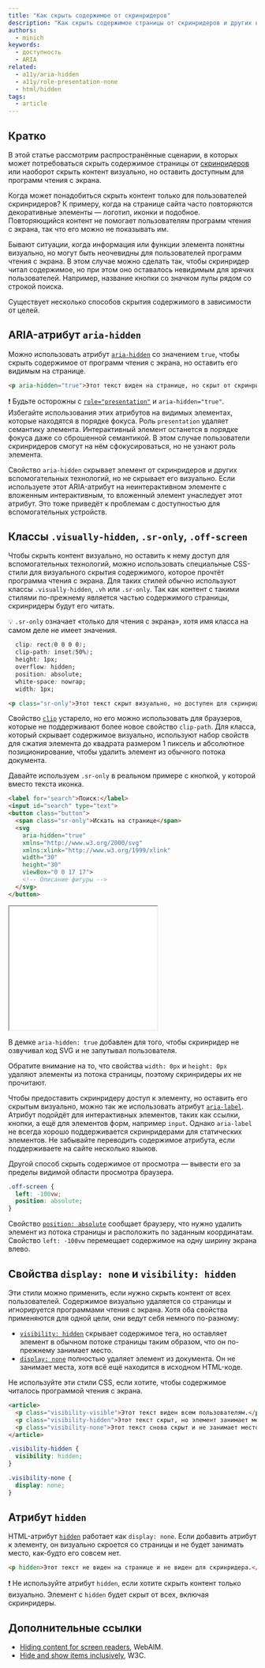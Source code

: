 ```yaml
---
title: "Как скрыть содержимое от скринридеров"
description: "Как скрыть содержимое страницы от скринридеров и других вспомогательных технологий."
authors:
  - minich
keywords:
  - доступность
  - ARIA
related:
  - a11y/aria-hidden
  - a11y/role-presentation-none
  - html/hidden
tags:
  - article
---
```


## Кратко

В этой статье рассмотрим распространённые сценарии, в которых может потребоваться скрыть содержимое страницы от [скринридеров](/a11y/screenreaders/) или наоборот скрыть контент визуально, но оставить доступным для программ чтения с экрана.

Когда может понадобиться скрыть контент только для пользователей скринридеров? К примеру, когда на странице сайта часто повторяются декоративные элементы — логотип, иконки и подобное. Повторяющийся контент не помогает пользователям программ чтения с экрана, так что его можно не показывать им.

Бывают ситуации, когда информация или функции элемента понятны визуально, но могут быть неочевидны для пользователей программ чтения с экрана. В этом случае можно сделать так, чтобы скринридер читал содержимое, но при этом оно оставалось невидимым для зрячих пользователей. Например, название кнопки со значком лупы рядом со строкой поиска.

Существует несколько способов скрытия содержимого в зависимости от целей.

## ARIA-атрибут `aria-hidden`

Можно использовать атрибут [`aria-hidden`](/a11y/aria-hidden/) со значением `true`, чтобы скрыть содержимое от программ чтения с экрана, но оставить его видимым на странице.

```html
<p aria-hidden="true">Этот текст виден на странице, но скрыт от скринридера.</p>
```

<aside>

❗️ Будьте осторожны с [`role="presentation"`](/a11y/role-presentation-none/) и `aria-hidden="true"`. Избегайте использования этих атрибутов на видимых элементах, которые находятся в порядке фокуса. Роль `presentation` удаляет семантику элемента. Интерактивный элемент останется в порядке фокуса даже со сброшенной семантикой. В этом случае пользователи скринридеров смогут на нём сфокусироваться, но не узнают роль элемента.

</aside>

Свойство `aria-hidden` скрывает элемент от скринридеров и других вспомогательных технологий, но не скрывает его визуально. Если используете этот ARIA-атрибут на неинтерактивном элементе с вложенным интерактивным, то вложенный элемент унаследует этот атрибут. Это тоже приведёт к проблемам с доступностью для вспомогательных устройств.

## Классы `.visually-hidden`, `.sr-only`, `.off-screen`

Чтобы скрыть контент визуально, но оставить к нему доступ для вспомогательных технологий, можно использовать специальные CSS-стили для визуального скрытия содержимого, которое прочтёт программа чтения с экрана. Для таких стилей обычно используют классы  `.visually-hidden`, `.vh` или `.sr-only`. Так как контент с такими стилями по-прежнему является частью содержимого страницы, скринридеры будут его читать.

<aside>

💡 `.sr-only` означает «только для чтения с экрана», хотя имя класса на самом деле не имеет значения.

</aside>

```css
  clip: rect(0 0 0 0);
  clip-path: inset(50%);
  height: 1px;
  overflow: hidden;
  position: absolute;
  white-space: nowrap;
  width: 1px;
```

```html
<p class="sr-only">Этот текст скрыт визуально, но доступен для скринридеров.</p>
```

Свойство [`clip`](/css/clip/) устарело, но его можно использовать для браузеров, которые не поддерживают более новое свойство `clip-path`.
Для класса, который скрывает содержимое визуально, используют набор свойств для сжатия элемента до квадрата размером 1 пиксель и абсолютное позиционирование, чтобы удалить элемент из обычного потока документа.

Давайте используем `.sr-only` в реальном примере с кнопкой, у которой вместо текста иконка.

```html
<label for="search">Поиск:</label>
<input id="search" type="text">
<button class="button">
  <span class="sr-only">Искать на странице</span>
  <svg
    aria-hidden="true"
    xmlns="http://www.w3.org/2000/svg"
    xmlns:xlink="http://www.w3.org/1999/xlink"
    width="30"
    height="30"
    viewBox="0 0 17 17">
    <!-- Описание фигуры -->
  </svg>
</button>
```

<iframe title="Кнопка поиска с иконкой и классом .sr-only" src="demos/hide-text/" height="250"></iframe>

В демке `aria-hidden: true` добавлен для того, чтобы скринридер не озвучивал код SVG и не запутывал пользователя.

Обратите внимание на то, что свойства `width: 0px` и `height: 0px` удаляют элементы из потока страницы, поэтому скринридеры их не прочитают.

Чтобы предоставить скринридеру доступ к элементу, но оставить его скрытым визуально, можно так же использовать атрибут [`aria-label`](/a11y/aria-label/). Атрибут подойдёт для интерактивных элементов, таких как ссылки, кнопки, а ещё для элементов форм, например `input`. Однако `aria-label` не всегда хорошо поддерживается скринридерами для статических элементов. Не забывайте переводить содержимое атрибута, если поддерживаете на сайте несколько языков.

Другой способ скрыть содержимое от просмотра — вывести его за пределы видимой области просмотра браузера.

```css
.off-screen {
  left: -100vw;
  position: absolute;
}
```

Свойство [`position: absolute`](/css/position/#absolute) сообщает браузеру, что нужно удалить элемент из потока страницы и расположить по заданным координатам. Свойство `left: -100vw` перемещает содержимое на одну ширину экрана влево.

## Свойства `display: none` и `visibility: hidden`

Эти стили можно применить, если нужно скрыть контент от всех пользователей. Содержимое визуально удаляется со страницы и игнорируется программами чтения с экрана. Хотя оба свойства применяются для одной цели, они ведут себя немного по-разному:

- [`visibility: hidden`](/css/visibility/) скрывает содержимое тега, но оставляет элемент в обычном потоке страницы таким образом, что он по-прежнему занимает место.
- [`display: none`](/css/display/) полностью удаляет элемент из документа. Он не занимает места, хотя всё ещё находится в исходном HTML-коде.

Не используйте эти стили CSS, если хотите, чтобы содержимое читалось программой чтения с экрана.

```html
<article>
  <p class="visibility-visible">Этот текст виден всем пользователям.</p>
  <p class="visibility-hidden">Этот текст скрыт, но элемент занимает место в потоке.</p>
  <p class="visibility-none">Этот текст снова скрыт и не занимает место на странице.</p>
</article>
```

```css
.visibility-hidden {
  visibility: hidden;
}

.visibility-none {
  display: none;
}
```

## Атрибут `hidden`

HTML-атрибут [`hidden`](/html/hidden/) работает как `display: none`. Если добавить атрибут к элементу, он визуально скроется со страницы и не будет занимать место, как-будто его совсем нет.

```html
<p hidden>Этот текст не виден на странице и не виден для скринридера.</p>
```

<aside>

❗️ Не используйте атрибут `hidden`, если хотите скрыть контент только визуально. Элемент с `hidden` будет скрыт от всех, включая скринридеры.

</aside>

## Дополнительные ссылки

- [Hiding content for screen readers](https://webaim.org/blog/hiding-content-for-screen-readers/), WebAIM.
- [Hide and show items inclusively](https://design-system.w3.org/styles/how-to-hide-and-show-things.html), W3C.
